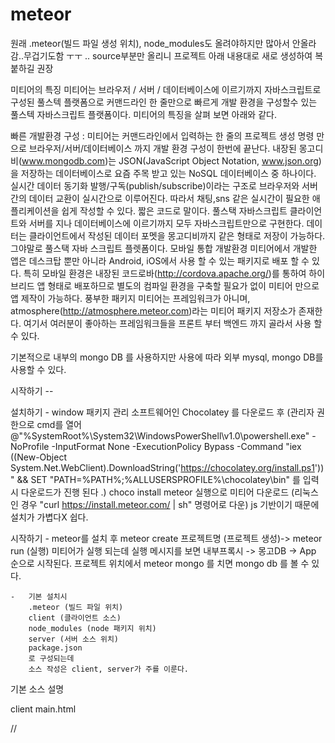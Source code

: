 # meteor

원래 .meteor(빌드 파일 생성 위치), node_modules도 올려야하지만 많아서 안올라감..무겁기도함 ㅜㅜ ..
source부분만 올리니 프로젝트 아래 내용대로 새로 생성하여 복붙하길 권장

미티어의 특징
미티어는 브라우저 / 서버 / 데이터베이스에 이르기까지 자바스크립트로 구성된 풀스텍 플랫폼으로 커맨드라인 한 줄만으로 빠르게 개발 환경을 구성할수 있는 풀스텍 자바스크립트 플랫폼이다. 미티어의 특징을 살펴 보면 아래와 같다.

빠른 개발환경 구성 : 미티어는 커맨드라인에서 입력하는 한 줄의 프로젝트 생성 명령 만으로 브라우저/서버/데이터베이스 까지 개발 환경 구성이 한번에 끝난다. 내장된 몽고디비(www.mongodb.com)는 JSON(JavaScript Object Notation, www.json.org)을 저장하는 데이터베이스로 요즘 주목 받고 있는 NoSQL 데이터베이스 중 하나이다. 실시간 데이터 동기화
발행/구독(publish/subscribe)이라는 구조로 브라우저와 서버 간의 데이터 교환이 실시간으로 이루어진다. 따라서 채팅,sns 같은 실시간이 필요한 애플리케이션을 쉽게 작성할 수 있다. 짧은 코드로 말이다. 
풀스택 자바스크립트 클라이언트와 서버를 지나 데이터베이스에 이르기까지 모두 자바스크립트만으로 구현한다. 데이터는 클라이언트에서 작성된 데이터 포멧을 몽고디비까지 같은 형태로 저장이 가능하다. 그야말로 풀스택 자바 스크립트 플렛폼이다. 모바일 통합 개발환경 미티어에서 개발한 앱은 데스크탑 뿐만 아니라 Android, iOS에서 사용 할 수 있는 패키지로 배포 할 수 있다. 특히 모바일 환경은 내장된 코드로바(http://cordova.apache.org/)를 통하여 하이브리드 앱 형태로 배포하므로 별도의 컴파일 환경을 구축할 필요가 없이 미티어 만으로 앱 제작이 가능하다. 풍부한 패키지 미티어는 프레임워크가 아니며, atmosphere(http://atmosphere.meteor.com)라는 미티어 패키지 저장소가 존재한다. 여기서 여러분이 좋아하는 프레임워크들을 프론트 부터 백엔드 까지 골라서 사용 할수 있다.

기본적으로 내부의 mongo DB 를 사용하지만 사용에 따라 외부 mysql, mongo DB를 사용할 수 있다.

시작하기 --

설치하기 
	-	window 패키지 관리 소프트웨어인 Chocolatey 를 다운로드 후 
		(관리자 권한으로 cmd를 열어 @"%SystemRoot%\System32\WindowsPowerShell\v1.0\powershell.exe" -NoProfile -InputFormat None -ExecutionPolicy Bypass -Command "iex ((New-Object System.Net.WebClient).DownloadString('https://chocolatey.org/install.ps1'))" && SET "PATH=%PATH%;%ALLUSERSPROFILE%\chocolatey\bin" 를 입력시 다운로드가 진행 된다 .)
		choco install meteor 실행으로 미티어 다운로드 (리눅스 인 경우 "curl https://install.meteor.com/ | sh" 명령어로 다운)
		js 기반이기 때문에 설치가 가볍다X 쉽다.

시작하기
	-	meteor를 설치 후 meteor create 프로젝트명 (프로젝트 생성)-> meteor run (실행) 미티어가 실행 되는데
		실행 메시지를 보면 내부프록시 -> 몽고DB -> App 순으로 시작된다.
		프로젝트 위치에서 meteor mongo 를 치면 mongo db 를 볼 수 있다. 

	-   기본 설치시
		.meteor (빌드 파일 위치)
		client (클라이언트 소스)
		node_modules (node 패키지 위치)
		server (서버 소스 위치)
		package.json
		로 구성되는데 
		소스 작성은 client, server가 주를 이룬다.
		

기본 소스 설명

client main.html

//<template name="hello"> 이 {{> hello}}에 들어간다 템플릿 내에 {{counter}} 는 js에서 선언한 변수
<head>
  <title>meteorApp</title>
</head>

<body>
  <h1>Welcome to Meteor!</h1>

  {{> hello}}
  {{> info}}
</body>

<template name="hello">
  <button>Click Me</button>
  <p>You've pressed the button {{counter}} times.</p>
</template>

<template name="info">
  <h2>Learn Meteor!</h2>
  <ul>
    <li><a href="https://www.meteor.com/try" target="_blank">Do the Tutorial</a></li>
    <li><a href="http://guide.meteor.com" target="_blank">Follow the Guide</a></li>
    <li><a href="https://docs.meteor.com" target="_blank">Read the Docs</a></li>
    <li><a href="https://forums.meteor.com" target="_blank">Discussions</a></li>
  </ul>
</template>


client main.js

//import
import { Template } from 'meteor/templating';
import { ReactiveVar } from 'meteor/reactive-var';

import './main.html';

// Template.hello는 html에서 어떤 template에서 동작하는지 지정.
// 이벤트 함수는 onCreated, onRendered, onDestroyed 등이 있다
// helpers는 변수 전달 역할 event는 클라이언트와 서버간의 이벤트 전송
Template.hello.onCreated(function helloOnCreated() {
  // counter starts at 0
  this.counter = new ReactiveVar(0);
});

Template.hello.helpers({
  counter() {
    return Template.instance().counter.get();
  },
});

Template.hello.events({
  'click button'(event, instance) {
    // increment the counter when button is clicked
    instance.counter.set(instance.counter.get() + 1);
  },
});


server main.js

import { Meteor } from 'meteor/meteor';

Meteor.startup(() => {
  // code to run on server at startup
});

// 게시판 실습
client main.html
<!-- 게시판 소스 -->
<template name="border">
  <table>
    {{#each list}} 
      <tr>
        <td>{{no}}</td>
        <td>{{name}}</td>
        <td>{{email}}</td>
        <td><button name="remove">삭제</button></td>
      </tr>
    {{/each}} 
  </table>
</template>


<!-- 추가 소스 -->
<template name="borderInsert">
  번호: <input type="text" name="no">
  이름: <input type="text" name="name">
  이메일: <input type="text" name="email">
  <button name="insert">추가</button>
</template>


client main.js

// 게시판 소스
// Mongo DB 가져오기 
borderCollection = new Mongo.Collection("border");

Template.border.helpers({
  list() {
    return borderCollection.find();
  },
});

// tmpl으로 html 오브젝트를 찾을 수 있다.
Template.border.events({
    "click button[name=remove]" : function(evt , tmpl){
        borderCollection.remove({_id:this._id});
    }
});

// 게시판 insert 
Template.borderInsert.events({
    "click button[name=insert]" : function(evt , tmpl){

    	var noVal = tmpl.find("input[name=no]").value;
    	var nameVal = tmpl.find("input[name=name]").value;
    	var emailVal = tmpl.find("input[name=email]").value;
        
        borderCollection.insert({no: noVal, name: nameVal, email: emailVal});
        //borderCollection.remove({_id:this._id});
    }
});


기본 프로젝트의 문제점
mongDB를 사용하는데 호출하는 부분이 client인데
이게 mongDB를 서버에서 사용한다고는 하지만 클라이언트측의 mini mongoDB를 사용하여
서버에서 클라이언트측과 내부적으로 구독(클라 -> 서버 요청)/발행(서버->클라 데이터 전송)하여 sync를 맞추기때문인데 현재까지 소스에서는 구독/발행 하는 소스가 없었는데 되는 이유는 autopublish 패키지가 자동으로 되어 있어 구독/발행이 자동으로 이루어진 것이다. 자동으로 이루어지기 때문에 서버측 mongoDB의 데이터 전부가 클라이언트 mini mongoDB로 전송되기 때문에 이는 보안으로 엄청난 문제이다.
따라서 autopublish를 삭제하고 수동으로 관리를 해야한다.
meteor list (autopublish 존재 확인)-> meteor remove autopublish (autopublish 삭제)


client js 추가

//구독 소스 insert나 remove에 대해선 따로 구현이 필요없음.
Template.border.onCreated(function () {
    this.subscribe("borderCollection",{});
});


server js

//발행 소스
//obj 조건으로 주어 전체 데이터가 아닌 페이지에 보여줄 데이터만 client에 전한다 
Meteor.publish("borderCollection",function(obj){
    var condition = obj || {};
    
    return borderCollection.find(condition);
});



참고 http://webframeworks.kr/getstarted/meteorjs/
